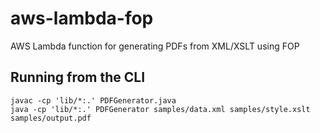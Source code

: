 # aws-lambda-fop
AWS Lambda function for generating PDFs from XML/XSLT using FOP

## Running from the CLI

```
javac -cp 'lib/*:.' PDFGenerator.java
java -cp 'lib/*:.' PDFGenerator samples/data.xml samples/style.xslt samples/output.pdf
```
